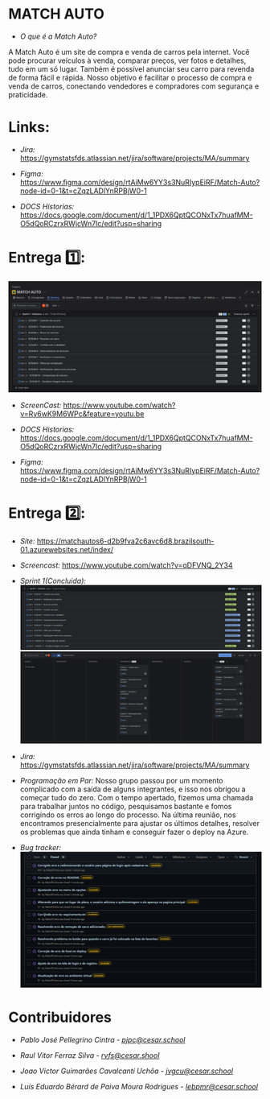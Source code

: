 # MATCH AUTO
- *O que é a Match Auto?*

A Match Auto é um site de compra e venda de carros pela internet. Você pode procurar veículos à venda, comparar preços, ver fotos e detalhes, tudo em um só lugar. Também é possível anunciar seu carro para revenda de forma fácil e rápida. Nosso objetivo é facilitar o processo de compra e venda de carros, conectando vendedores e compradores com segurança e praticidade.

# Links:
- *Jira:* https://gymstatsfds.atlassian.net/jira/software/projects/MA/summary

- *Figma:* https://www.figma.com/design/rtAiMw6YY3s3NuRIypEiRF/Match-Auto?node-id=0-1&t=cZqzLADlYnRPBjW0-1  

- *DOCS Historias:* https://docs.google.com/document/d/1_1PDX6QptQCONxTx7huafMM-O5dQoRCzrxRWjcWn7Ic/edit?usp=sharing

# Entrega 1️⃣:
![alt text](<media/entregas/Backlog 1.jpg>)

- *ScreenCast:* https://www.youtube.com/watch?v=Ry6wK9M6WPc&feature=youtu.be

- *DOCS Historias:* https://docs.google.com/document/d/1_1PDX6QptQCONxTx7huafMM-O5dQoRCzrxRWjcWn7Ic/edit?usp=sharing

- *Figma:* https://www.figma.com/design/rtAiMw6YY3s3NuRIypEiRF/Match-Auto?node-id=0-1&t=cZqzLADlYnRPBjW0-1

# Entrega 2️⃣:
- *Site:* https://matchautos6-d2b9fva2c6avc6d8.brazilsouth-01.azurewebsites.net/index/

- *Screencast:* https://www.youtube.com/watch?v=qDFVNQ_2Y34

- *Sprint 1(Concluida):* 
![alt text](<media/entregas/Sprint 1.jpg>)
![alt text](<media/entregas/Quadro 1 concluido.jpg>)

- *Jira:* https://gymstatsfds.atlassian.net/jira/software/projects/MA/summary

- *Programação em Par:*
Nosso grupo passou por um momento complicado com a saída de alguns integrantes, e isso nos obrigou a começar tudo do zero. Com o tempo apertado, fizemos uma chamada para trabalhar juntos no código, pesquisamos bastante e fomos corrigindo os erros ao longo do processo. Na última reunião, nos encontramos presencialmente para ajustar os últimos detalhes, resolver os problemas que ainda tinham e conseguir fazer o deploy na Azure.

- *Bug tracker:*
![alt text](<media/entregas/Bug tracker.jpg>)

# Contribuidores

- *Pablo José Pellegrino Cintra - pjpc@cesar.school*

- *Raul Vitor Ferraz Silva - rvfs@cesar.shool*

- *Joao Victor Guimarães Cavalcanti Uchôa - jvgcu@cesar.school*

- *Luís Eduardo Bérard de Paiva Moura Rodrigues - lebpmr@cesar.school*
